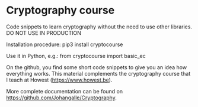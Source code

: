 # Cryptography course
Code snippets to learn cryptography without the need to use other libraries. DO NOT USE IN PRODUCTION

Installation procedure: 
     pip3 install cryptocourse

Use it in Python, e.g.:
     from cryptocourse import basic_ec

On the github, you find some short code snippets to give you an idea how everything works. This material complements the cryptography course that I 
teach at Howest (https://www.howest.be).

More complete documentation can be found on https://github.com/Johangalle/Cryptography.

